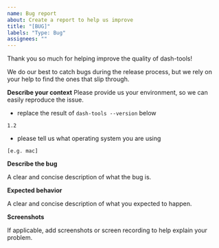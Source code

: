 ```yaml
---
name: Bug report
about: Create a report to help us improve
title: "[BUG]"
labels: "Type: Bug"
assignees: ""
---
```


Thank you so much for helping improve the quality of dash-tools!

We do our best to catch bugs during the release process, but we rely on your help to find the ones that slip through.

**Describe your context**
Please provide us your environment, so we can easily reproduce the issue.

- replace the result of `dash-tools --version` below

```
1.2
```

- please tell us what operating system you are using

```
[e.g. mac]
```

**Describe the bug**

A clear and concise description of what the bug is.

**Expected behavior**

A clear and concise description of what you expected to happen.

**Screenshots**

If applicable, add screenshots or screen recording to help explain your problem.
